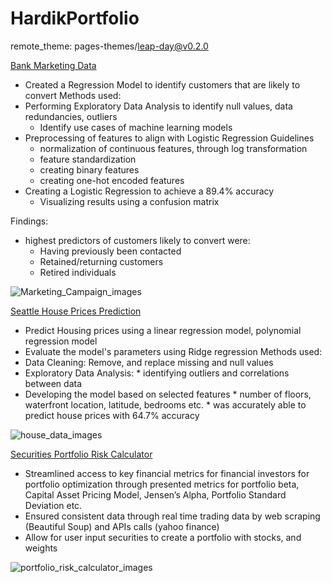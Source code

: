 # HardikPortfolio

remote_theme: pages-themes/leap-day@v0.2.0

[Bank Marketing Data](https://github.com/HardikZala/Data-Analysis/blob/main/Bank_conversion_predictive_model.ipynb) 
* Created a Regression Model to identify customers that are likely to convert
Methods used:
* Performing Exploratory Data Analysis to identify null values, data redundancies, outliers
    * Identify use cases of machine learning models
* Preprocessing of features to align with Logistic Regression Guidelines
  * normalization of continuous features, through log transformation
  * feature standardization
  * creating binary features
  * creating one-hot encoded features
* Creating a Logistic Regression to achieve a 89.4% accuracy
  * Visualizing results using a confusion matrix 

Findings: 
  * highest predictors of customers likely to convert were:
      * Having previously been contacted
      * Retained/returning customers
      * Retired individuals
      
![Marketing_Campaign_images](https://user-images.githubusercontent.com/97468134/200138621-0a837fc5-16ae-44f9-966c-19a2e01d4b30.jpg)

[Seattle House Prices Prediction](https://github.com/HardikZala/Data-Analysis/blob/main/Model_Testing_and_Refinement.ipynb)
* Predict Housing prices using a linear regression model, polynomial regression model
* Evaluate the model's parameters using Ridge regression 
Methods used: 
* Data Cleaning: Remove, and replace missing and null values
* Exploratory Data Analysis: 
      * identifying outliers and correlations between data
* Developing the model based on selected features
      * number of floors, waterfront location, latitude, bedrooms etc.
      * was accurately able to predict house prices with 64.7% accuracy

![house_data_images](https://user-images.githubusercontent.com/97468134/200138649-1c1d2305-6104-43b8-8f93-56915640d2ef.png)

[Securities Portfolio Risk Calculator](https://github.com/HardikZala/Data-Analysis/blob/main/Portfolio_Risk_Calculator.ipynb)
* Streamlined access to key financial metrics for financial investors for portfolio optimization through presented metrics for portfolio beta, Capital Asset Pricing Model, Jensen’s Alpha, Portfolio Standard Deviation etc.  
* Ensured consistent data through real time trading data by web scraping (Beautiful Soup) and APIs calls (yahoo finance)
* Allow for user input securities to create a portfolio with stocks, and weights

![portfolio_risk_calculator_images](https://user-images.githubusercontent.com/97468134/200138678-faf7b0eb-d64f-4b48-af29-e905c9ea493a.jpg)
